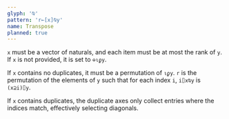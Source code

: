 ```yaml
---
glyph: '⍉'
pattern: 'r←[x]⍉y'
name: Transpose
planned: true
---
```


`x` must be a vector of naturals, and each item must be at most the rank of `y`. If `x` is not provided, it is set to `⊖⍳ϼy`.

If `x` contains no duplicates, it must be a permutation of `⍳ϼy`. `r` is the permutation of the elements of `y` such that for each index `i`, `i⌷x⍉y` is `(x⊇i)⌷y`.

If `x` contains duplicates, the duplicate axes only collect entries where the indices match, effectively selecting diagonals.